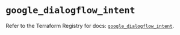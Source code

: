 # `google_dialogflow_intent`

Refer to the Terraform Registry for docs: [`google_dialogflow_intent`](https://registry.terraform.io/providers/hashicorp/google/6.25.0/docs/resources/dialogflow_intent).
